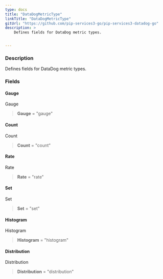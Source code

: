 ```yaml
---
type: docs
title: "DataDogMetricType"
linkTitle: "DataDogMetricType"
gitUrl: "https://github.com/pip-services3-go/pip-services3-datadog-go"
description: >
    Defines fields for DataDog metric types.


---
```


### Description

Defines fields for DataDog metric types.


### Fields

<span class="hide-title-link">

#### Gauge
Gauge
> **Gauge** = "gauge"
#### Count
Count
> **Count** = "count"
#### Rate
Rate
> **Rate** = "rate"
#### Set
Set
> **Set** = "set"
#### Histogram
Histogram
> **Histogram** = "histogram"
#### Distribution
Distribution
> **Distribution** = "distribution"

</span>
